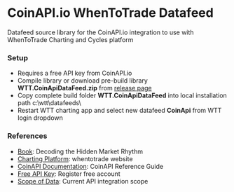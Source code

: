 # CoinAPI.io WhenToTrade Datafeed  
Datafeed source library for the CoinAPI.io integration to use with WhenToTrade Charting and Cycles platform

### Setup
- Requires a free API key from CoinAPI.io
- Compile library or download pre-build library **WTT.CoinApiDataFeed.zip** from [release page] 
- Copy complete build folder **WTT.CoinApiDataFeed** into local installation path c:\wtt\datafeeds\
- Restart WTT charting app and select new datafeed **CoinApi** from WTT login dropdown




### References
 - [Book]: Decoding the Hidden Market Rhythm
 - [Charting Platform]: whentotrade website
 - [CoinAPI Documentation]: CoinAPI Reference Guide
 - [Free API Key]: Register free account
 - [Scope of Data]: Current API integration scope
  
  [Book]: <http://a.co/d/i9YlX4c>
  [Charting Platform]: <https://www.whentotrade.com>
  [CoinAPI Documentation]: <https://docs.coinapi.io/#introduction>
  [Free API key]: <https://www.coinapi.io/pricing>
  [Scope of Data]: <https://www.coinapi.io/integration>
  [release page]: <https://github.com/whentotrade/WTT.CoinApiDataFeed/releases>
